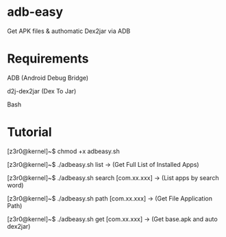 # adb-easy
Get APK files & authomatic Dex2jar via ADB

# Requirements

ADB (Android Debug Bridge)


d2j-dex2jar (Dex To Jar)


Bash

# Tutorial

[z3r0@kernel]~$ chmod +x adbeasy.sh


[z3r0@kernel]~$ ./adbeasy.sh list ->  (Get Full List of Installed Apps)


[z3r0@kernel]~$ ./adbeasy.sh search [com.xx.xxx] ->  (List apps by search word)


[z3r0@kernel]~$ ./adbeasy.sh path [com.xx.xxx] ->  (Get File Application Path)


[z3r0@kernel]~$ ./adbeasy.sh get [com.xx.xxx] ->  (Get base.apk and auto dex2jar)
